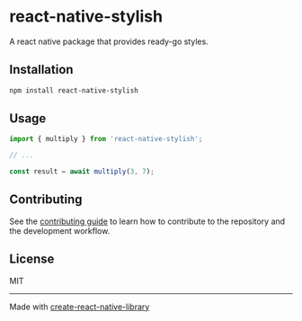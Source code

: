 # react-native-stylish

A react native package that provides ready-go styles.

## Installation

```sh
npm install react-native-stylish
```

## Usage


```js
import { multiply } from 'react-native-stylish';

// ...

const result = await multiply(3, 7);
```


## Contributing

See the [contributing guide](CONTRIBUTING.md) to learn how to contribute to the repository and the development workflow.

## License

MIT

---

Made with [create-react-native-library](https://github.com/callstack/react-native-builder-bob)
